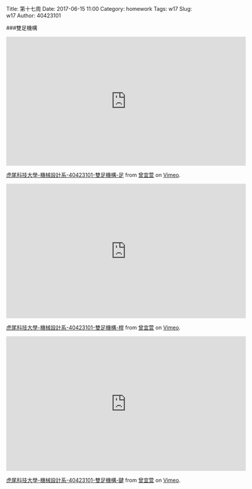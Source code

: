 Title: 第十七周
Date: 2017-06-15 11:00
Category: homework
Tags: w17
Slug: w17
Author: 40423101


<!-- PELICAN_END_SUMMARY -->
###雙足機構

<iframe src="https://player.vimeo.com/video/223481642" width="640" height="344" frameborder="0" webkitallowfullscreen mozallowfullscreen allowfullscreen></iframe>
<p><a href="https://vimeo.com/223481642">虎尾科技大學-機械設計系-40423101-雙足機構-足</a> from <a href="https://vimeo.com/user44207266">曾宜萱</a> on <a href="https://vimeo.com">Vimeo</a>.</p>

<iframe src="https://player.vimeo.com/video/223556044" width="640" height="359" frameborder="0" webkitallowfullscreen mozallowfullscreen allowfullscreen></iframe>
<p><a href="https://vimeo.com/223556044">虎尾科技大學-機械設計系-40423101-雙足機構-桿</a> from <a href="https://vimeo.com/user44207266">曾宜萱</a> on <a href="https://vimeo.com">Vimeo</a>.</p>

<iframe src="https://player.vimeo.com/video/223556110" width="640" height="359" frameborder="0" webkitallowfullscreen mozallowfullscreen allowfullscreen></iframe>
<p><a href="https://vimeo.com/223556110">虎尾科技大學-機械設計系-40423101-雙足機構-鍵</a> from <a href="https://vimeo.com/user44207266">曾宜萱</a> on <a href="https://vimeo.com">Vimeo</a>.</p>



